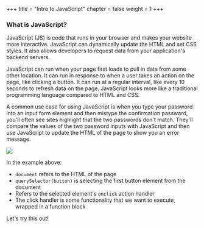 +++
title = "Intro to JavaScript"
chapter = false
weight = 1
+++

### What is JavaScript?

JavaScript (JS) is code that runs in your browser and makes your website more interactive. JavaScript can dynamically update the HTML and set CSS styles. It also allows developers to request data from your application's backend servers.

 JavaScript can run when your page first loads to pull in data from some other location. It can run in response to when a user takes an action on the page, like clicking a button. It can run at a regular interval, like every 10 seconds to refresh data on the page. JavaScript looks more like a traditional programming language compared to HTML and CSS.

A common use case for using JavaScript is when you type your password into an input form element and then mistype the confirmation password, you'll often see sites highlight that the two passwords don't match. They'll compare the values of the two password inputs with JavaScript and then use JavaScript to update the HTML of the page to show you an error message.

![](../../images/JSClickHandler.png)

In the example above:

- `document` refers to the HTML of the page
- `querySelector(button)` is selecting the first button element from the document
- Refers to the selected element's `onclick` action handler
- The click handler is some functionality that we want to execute, wrapped in a function block

Let's try this out!